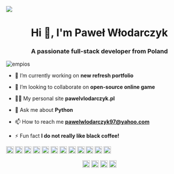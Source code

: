 <img src="https://i.imgur.com/KQofGfN.png"/>

<h1 align="center">Hi 👋, I'm Paweł Włodarczyk</h1>
<h3 align="center">A passionate full-stack developer from Poland</h3>
<p align="left"> <img src="https://komarev.com/ghpvc/?username=empios" alt="empios" /> </p>

- 🔭 I’m currently working on **new refresh portfolio**

- 👯 I’m looking to collaborate on **open-source online game**

- 👨‍💻 My personal site <b>pawelvlodarczyk.pl</b>

- 💬 Ask me about **Python**

- 📫 How to reach me **pawelwlodarczyk97@yahoo.com**

- ⚡ Fun fact **I do not really like black coffee!**

<p align="left"><img src="https://konpa.github.io/devicon/devicon.git/icons/react/react-original-wordmark.svg" alt="react" width="20" height="20"/> <img src="https://konpa.github.io/devicon/devicon.git/icons/android/android-original-wordmark.svg" alt="android" width="20" height="20"/> <img src="https://konpa.github.io/devicon/devicon.git/icons/bootstrap/bootstrap-plain.svg" alt="bootstrap" width="20" height="20"/> <img src="https://konpa.github.io/devicon/devicon.git/icons/cplusplus/cplusplus-original.svg" alt="cplusplus" width="20" height="20"/> <img src="https://konpa.github.io/devicon/devicon.git/icons/css3/css3-original-wordmark.svg" alt="css3" width="20" height="20"/> <img src="https://konpa.github.io/devicon/devicon.git/icons/csharp/csharp-original.svg" alt="csharp" width="20" height="20"/> <img src="https://konpa.github.io/devicon/devicon.git/icons/django/django-original.svg" alt="django" width="20" height="20"/> <img src="https://konpa.github.io/devicon/devicon.git/icons/html5/html5-original-wordmark.svg" alt="html5" width="20" height="20"/> <img src="https://konpa.github.io/devicon/devicon.git/icons/java/java-original-wordmark.svg" alt="java" width="20" height="20"/> <img src="https://konpa.github.io/devicon/devicon.git/icons/javascript/javascript-original.svg" alt="javascript" width="20" height="20"/> <img src="https://konpa.github.io/devicon/devicon.git/icons/mysql/mysql-original-wordmark.svg" alt="mysql" width="20" height="20"/> <img src="https://konpa.github.io/devicon/devicon.git/icons/python/python-original-wordmark.svg" alt="python" width="20" height="20"/></p><p align="center">
<a href="https://dev.to/empios" target="blank"><img align="center" src="https://cdn.jsdelivr.net/npm/simple-icons@3.0.1/icons/dev-dot-to.svg" alt="empios" height="20" width="20" /></a>
<a href="https://www.linkedin.com/in/pawe%c5%82-w%c5%82odarczyk-22ab99185/" target="blank"><img align="center" src="https://cdn.jsdelivr.net/npm/simple-icons@3.0.1/icons/linkedin.svg" alt="https://www.linkedin.com/in/pawe%c5%82-w%c5%82odarczyk-22ab99185/" height="20" width="20" /></a>
<a href="https://codesandbox.com/empios" target="blank"><img align="center" src="https://cdn.jsdelivr.net/npm/simple-icons@3.0.1/icons/codesandbox.svg" alt="empios" height="20" width="20" /></a>
<a href="https://instagram.com/pawelvlodarczyk" target="blank"><img align="center" src="https://cdn.jsdelivr.net/npm/simple-icons@3.0.1/icons/instagram.svg" alt="pawelvlodarczyk" height="20" width="20" /></a>
</p>
